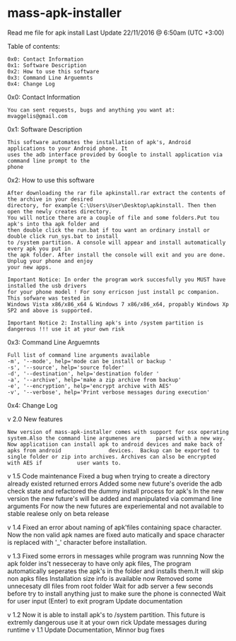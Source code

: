 # mass-apk-installer

Read me file for apk install 
Last Update 22/11/2016 @ 6:50am (UTC +3:00)

Table of contents:

	0x0: Contact Information
	0x1: Software Description
	0x2: How to use this software
	0x3: Command Line Arguemnts
	0x4: Change Log


0x0: Contact Information

    You can sent requests, bugs and anything you want at: mvaggelis@gmail.com

0x1: Software Description

    This software automates the installation of apk's, Android applications to your Android phone. It 
    uses the adb interface provided by Google to install application via command line prompt to the 
    phone

0x2: How to use this software

    After downloading the rar file apkinstall.rar extract the contents of the archive in your desired
    directory, for example C:\Users\User\Desktop\apkinstall. Then then open the newly creates directory.
    You will notice there are a couple of file and some folders.Put tou apk's into tha apk folder and 
    then double click the run.bat if tou want an ordinary install or double click run_sys.bat to install
    to /system partition. A console will appear and install automatically every apk you put in
    the apk folder. After install the console will exit and you are done. Unplug your phone and enjoy
    your new apps.
    
    Important Notice: In order the program work succesfully you MUST have installed the usb drivers
    for your phone model ! For sony erricson just install pc companion. This sofware was tested in
    Windows Vista x86/x86_x64 & Windows 7 x86/x86_x64, propably Windows Xp SP2 and above is supported.

    Important Notice 2: Installing apk's into /system partition is dangerous !!! use it at your own risk

0x3: Command Line Arguemnts


	Full list of command line arguments available
	-m', '--mode', help='mode can be install or backup ' 
	-s', '--source', help='source folder' 
	-d', '--destination', help='destination folder ' 
	-a', '--archive', help='make a zip archive from backup' 
	-e', '--encryption', help='encrypt archive with AES' 
	-v', '--verbose', help='Print verbose messages during execution' 

0x4: Change Log

v 2.0 New features

	New version of mass-apk-installer comes with support for osx operating system.Also the command line argumenes are 	  parsed with a new way. Now applicatiion can install apk to android devices and make back of apks from android               devices. 	Backup can be exported to single folder or zip into archives. Archives can also be encrypted with AES if     	   user wants to.

v 1.5 Code maintenance
	  Fixed a bug when trying to create a directory already existed returned errors
	  Added some new future's overide the adb check state and refactored the dummy install process for apk's
	  In the new version the new future's will be added and manipulated via command line arguments
	  For now the new futures are experiemental and not available to stable realese only on beta release
	  
	
v 1.4 Fixed an error about naming of apk'files containing space 
      character. Now the non valid apk names are fixed auto
      matically and space character is replaced with '_' character
      before installation.

v 1.3 Fixed some errors in messages while program was runnning
      Now the apk folder ins't nesseceray to have only apk files, The program automatically seperates
      the apk's in the folder and installs them.It will skip non apks files
      Installation size info is available now 
      Removed some unnecesaty dll files from root folder
      Wait for adb server a few seconds before try to install anything just to make sure the phone is connected
      Wait for user input (Enter) to exit program
      Update documentation

v 1.2 Now it is able to install apk's to /system partition. This future is extremly dangerous use it at  your own rick
      Update messages during runtime
v 1.1 Update Documentation, Minnor bug fixes
                        
